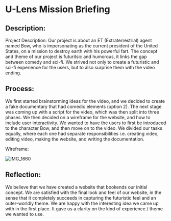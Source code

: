 # U-Lens Mission Briefing
 
## Description:

Project Description: Our project is about an ET (Extraterrestrial) agent named Bow, who is impersonating as the current president of the United States, on a mission to destroy earth with his powerful fart. The concept and theme of our project is futuritsic and humorous, it links the gap between comedy and sci-fi. We strived not only to create a futuristic and sci-fi experience for the users, but to also surprise them with the video ending.

## Process:

We first started brainstorming ideas for the video, and we decided to create a fake documentary that had comedic elements (option 2).
The next stage was coming up with a script for the video, which was then split into three phases.
We then decided on a wireframe for the website, and how to include user interactivity. We wanted to have the users to first be introduced to the character Bow, and then move on to the video. We divided our tasks equally, where each one had separate responsibilities i.e. creating video, editing video, making the website, and writing the documentation.

Wireframe:

![IMG_1660](https://user-images.githubusercontent.com/60844341/165621671-40928620-095b-4acc-893d-849d6c857f1e.jpg)

## Reflection:

We believe that we have created a website that bookends our initial concept. We are satisfied with the final look and feel of our website, in the sense that it completely succeeds in capturing the futuristic feel and an outer-worldly theme. We are happy with the interesting idea we came up with in the first place. It gave us a clarity on the kind of experience / theme we wanted to use.

